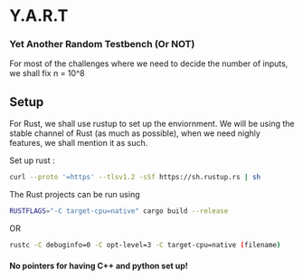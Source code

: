 # Y.A.R.T
### Yet Another Random Testbench (Or NOT)

For most of the challenges where we need to decide the number of inputs, we shall fix n = 10^8

## Setup
For Rust, we shall use rustup to set up the enviornment. We will be using the stable channel of Rust (as much as possible), when we need nighly features, we shall mention it as such.

Set up rust :
```bash
curl --proto '=https' --tlsv1.2 -sSf https://sh.rustup.rs | sh
```
The Rust projects can be run using 
```bash
RUSTFLAGS="-C target-cpu=native" cargo build --release
```

OR

```bash
rustc -C debuginfo=0 -C opt-level=3 -C target-cpu=native (filename)
```

#### No pointers for having C++ and python set up!
